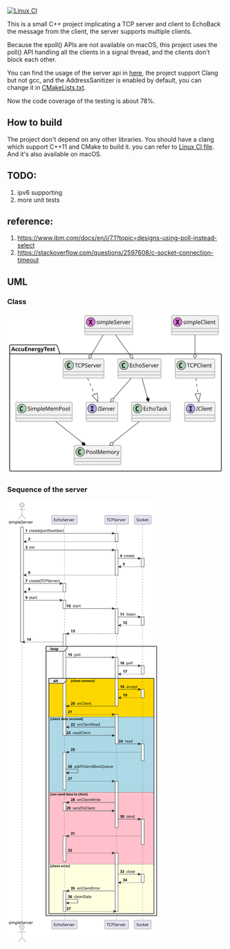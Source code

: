 [![Linux CI](https://github.com/pingkai/ccuenergyTest/actions/workflows/Linux.yml/badge.svg)](https://github.com/pingkai/ccuenergyTest/actions/workflows/Linux.yml)

This is a small C++ project implicating a TCP server and client to EchoBack the message from the client,
the server supports multiple clients.

Because the epoll() APIs are not available on macOS, this project uses the poll() API handling all the clients
in a signal thread, and the clients don't block each other.

You can find the usage of the server api in [here](src/IServer.h), the project support Clang but not gcc, and the AddressSanitizer
is enabled by default, you can change it in [CMakeLists.txt](CMakeLists.txt).

Now the code coverage of the testing is about 78%.

## How to build
The project don't depend on any other libraries. You should have a clang which support C++11 and CMake to build it.
you can refer to [Linux CI file](.github/workflows/Linux.yml). And it's also available on macOS.

## TODO:

1. ipv6 supporting
2. more unit tests

## reference:

1. https://www.ibm.com/docs/en/i/7.1?topic=designs-using-poll-instead-select
2. https://stackoverflow.com/questions/2597608/c-socket-connection-timeout

## UML

### Class

![](Class.svg)

<!--

```
@startuml Class
'https://plantuml.com/class-diagram

namespace AccuEnergyTest {
interface IServer
interface IClient

IServer <|.up. TCPServer
IClient <|.up. TCPClient

EchoServer --o IServer
EchoServer --* EchoTask

SimpleMemPool --*PoolMemory

EchoTask --o PoolMemory
}

simpleServer --o EchoServer
simpleServer --o TCPServer
simpleClient --o TCPClient
simpleServer << (X,orchid)>>
simpleClient << (X,orchid)>>

@enduml
```
-->

### Sequence of the server

![](SeverSequence.svg)
